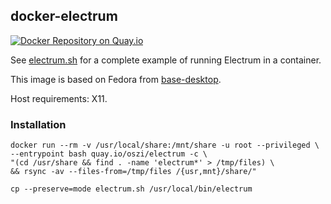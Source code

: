 ## docker-electrum

[![Docker Repository on Quay.io](https://quay.io/repository/oszi/electrum/status "Docker Repository on Quay.io")](https://quay.io/repository/oszi/electrum)

See [electrum.sh](electrum.sh) for a complete example of running Electrum in a container.

This image is based on Fedora from [base-desktop](/_desktop/base-desktop).

Host requirements: X11.

### Installation

```
docker run --rm -v /usr/local/share:/mnt/share -u root --privileged \
--entrypoint bash quay.io/oszi/electrum -c \
"(cd /usr/share && find . -name 'electrum*' > /tmp/files) \
&& rsync -av --files-from=/tmp/files /{usr,mnt}/share/"
```
```
cp --preserve=mode electrum.sh /usr/local/bin/electrum
```
